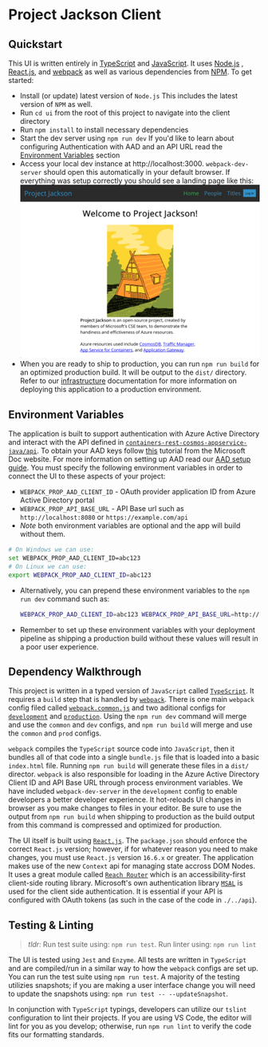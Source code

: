 # Project Jackson Client

## Quickstart

This UI is written entirely in [TypeScript](https://www.typescriptlang.org/) and [JavaScript](https://en.wikipedia.org/wiki/JavaScript). It uses [Node.js](https://nodejs.org/en/) , [React.js](https://reactjs.org), and [webpack](https://webpack.js.org/) as well as various dependencies from [NPM](https://www.npmjs.com/). To get started:
- Install (or update) latest version of `Node.js`
  This includes the latest version of `NPM` as well.
- Run `cd ui` from the root of this project to navigate into the client directory
- Run `npm install` to install necessary dependencies
- Start the dev server using `npm run dev` 
  If you'd like to learn about configuring Authentication with AAD and an API URL read the [Environment Variables](#environment-variables) section
- Access your local dev instance at http://localhost:3000. `webpack-dev-server` should open this automatically in your default browser. If everything was setup correctly you should see a landing page like this:
!['This image is of the UI landing page'](./images/uiScreenshot.png)
- When you are ready to ship to production, you can run `npm run build` for an optimized production build. It will be output to the `dist/` directory. Refer to our [infrastructure](../infrastructure/readme.md) documentation for more information on deploying this application to a production environment.

## Environment Variables

The application is built to support authentication with Azure Active Directory and interact with the API defined in [`containers-rest-cosmos-appservice-java/api`](../api). To obtain your AAD keys follow [this](docs.microsoft.com/en-us/azure/active-directory/develop/howto-create-service-principal-portal) tutorial from the Microsoft Doc website. For more information on setting up AAD read our [AAD setup guide](../docs/azureActiveDirectory.md). You must specify the following environment variables in order to connect the UI to these aspects of your project:
  - `WEBPACK_PROP_AAD_CLIENT_ID` - OAuth provider application ID from Azure Active Directory portal
  - `WEBPACK_PROP_API_BASE_URL` - API Base url such as `http://localhost:8080` or `https://example.com/api`
  - *Note* both environment variables are optional and the app will build without them.
  ```bash
  # On Windows we can use:
  set WEBPACK_PROP_AAD_CLIENT_ID=abc123
  # On Linux we can use:
  export WEBPACK_PROP_AAD_CLIENT_ID=abc123
  ```
- Alternatively, you can prepend these environment variables to the `npm run dev` command such as:
  ```bash
  WEBPACK_PROP_AAD_CLIENT_ID=abc123 WEBPACK_PROP_API_BASE_URL=http://localhost:8080 npm run dev
  ```
- Remember to set up these environment variables with your deployment pipeline as shipping a production build without these values will result in a poor user experience.

## Dependency Walkthrough

This project is written in a typed version of `JavaScript` called [`TypeScript`](https://www.typescriptlang.org/). It requires a `build` step that is handled by [`webpack`](https://webpack.js.org/). There is one main `webpack` config filed called [`webpack.common.js`](./webpack.common.js) and two aditional configs for [`development`](./webpack.dev.js) and [`production`](./webpack.prod.js). Using the `npm run dev` command will merge and use the `common` and `dev` configs, and `npm run build` will merge and use the `common` and `prod` configs. 

`webpack` compiles the `TypeScript` source code into `JavaScript`, then it bundles all of that code into a single `bundle.js` file that is loaded into a basic `index.html` file. Running `npm run build` will generate these files in a `dist/` director. `webpack` is also responsible for loading in the Azure Active Directory Client ID and API Base URL through process environment variables. We have included `webpack-dev-server` in the `development` config to enable developers a better developer experience. It hot-reloads UI changes in browser as you make changes to files in your editor. Be sure to use the output from `npm run build` when shipping to production as the build output from this command is compressed and optimized for production.

The UI itself is built using [`React.js`](https://reactjs.org/). The `package.json` should enforce the correct `React.js` version; however, if for whatever reason you need to make changes, you must use `React.js` version `16.6.x` or greater. The application makes use of the new `Context` api for managing state accross DOM Nodes. It uses a great module called [`Reach Router`](https://reach.tech/router) which is an accessibility-first client-side routing library. Microsoft's own authentication library [`MSAL`](https://github.com/AzureAD/microsoft-authentication-library-for-js) is used for the client side authentication. It is essential if your API is configured with OAuth tokens (as such in the case of the code in `./../api`). 

## Testing & Linting

> *tldr:* Run test suite using: `npm run test`. Run linter using: `npm run lint`

The UI is tested using `Jest` and `Enzyme`. All tests are written in `TypeScript` and are compiled/run in a similar way to how the `webpack` configs are set up. You can run the test suite using `npm run test`. A majority of the testing utilizies snapshots; if you are making a user interface change you will need to update the snapshots using: `npm run test -- --updateSnapshot`. 

In conjunction with `TypeScript` typings, developers can utilize our `tslint` configuration to lint their projects. If you are using VS Code, the editor will lint for you as you develop; otherwise, run `npm run lint` to verify the code fits our formatting standards.